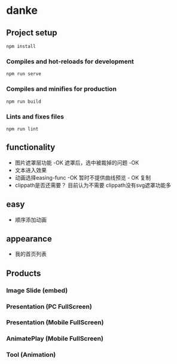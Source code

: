 # danke

## Project setup
```
npm install
```

### Compiles and hot-reloads for development
```
npm run serve
```

### Compiles and minifies for production
```
npm run build
```

### Lints and fixes files
```
npm run lint
```



## functionality
- 图片遮罩层功能 -OK
    遮罩后，选中被裁掉的问题 -OK
- 文本进入效果
- 动画选择easing-func -OK
    暂时不提供曲线预览 - OK
    复制
- clippath是否还需要？ 目前认为不需要  clippath没有svg遮罩功能多 

 

    

## easy
- 顺序添加动画


## appearance
- 我的首页列表


## Products
### Image Slide (embed)
### Presentation (PC FullScreen)
### Presentation (Mobile FullScreen)
### AnimatePlay (Mobile FullScreen)
### Tool   (Animation)


